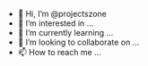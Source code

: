 - 👋 Hi, I’m @projectszone
- 👀 I’m interested in ...
- 🌱 I’m currently learning ...
- 💞️ I’m looking to collaborate on ...
- 📫 How to reach me ...

<!---
projectszone/projectszone is a ✨ special ✨ repository because its `README.md` (this file) appears on your GitHub profile.
You can click the Preview link to take a look at your changes.
--->
